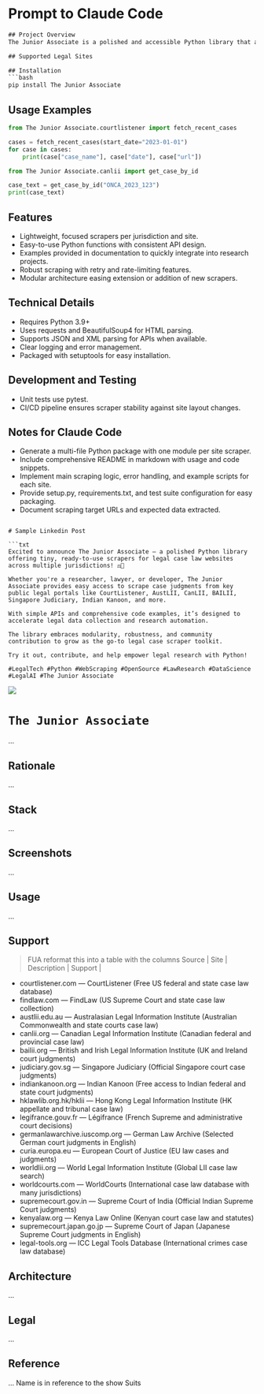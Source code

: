 # Prompt to Claude Code

```txt
## Project Overview  
The Junior Associate is a polished and accessible Python library that aggregates a collection of lightweight scrapers targeted at various legal case law websites spanning multiple jurisdictions. Designed for legal researchers, practitioners, and developers, this library delivers easy-to-use programmatic access to scrape case judgments from key public legal databases around the world. Each scraper features simple APIs documented with code snippet examples, robust error handling, and is packaged for seamless integration into research workflows or applications.

## Supported Legal Sites  

## Installation  
```bash
pip install The Junior Associate
```

## Usage Examples  

```python
from The Junior Associate.courtlistener import fetch_recent_cases

cases = fetch_recent_cases(start_date="2023-01-01")
for case in cases:
    print(case["case_name"], case["date"], case["url"])
```

```python
from The Junior Associate.canlii import get_case_by_id

case_text = get_case_by_id("ONCA_2023_123")
print(case_text)
```

## Features  
- Lightweight, focused scrapers per jurisdiction and site.  
- Easy-to-use Python functions with consistent API design.  
- Examples provided in documentation to quickly integrate into research projects.  
- Robust scraping with retry and rate-limiting features.  
- Modular architecture easing extension or addition of new scrapers.  

## Technical Details  
- Requires Python 3.9+  
- Uses requests and BeautifulSoup4 for HTML parsing.  
- Supports JSON and XML parsing for APIs when available.  
- Clear logging and error management.  
- Packaged with setuptools for easy installation.  

## Development and Testing  
- Unit tests use pytest.  
- CI/CD pipeline ensures scraper stability against site layout changes.  

## Notes for Claude Code  
- Generate a multi-file Python package with one module per site scraper.  
- Include comprehensive README in markdown with usage and code snippets.  
- Implement main scraping logic, error handling, and example scripts for each site.  
- Provide setup.py, requirements.txt, and test suite configuration for easy packaging.  
- Document scraping target URLs and expected data extracted. 
```

# Sample Linkedin Post

```txt
Excited to announce The Junior Associate — a polished Python library offering tiny, ready-to-use scrapers for legal case law websites across multiple jurisdictions! ⚖️🐍

Whether you're a researcher, lawyer, or developer, The Junior Associate provides easy access to scrape case judgments from key public legal portals like CourtListener, AustLII, CanLII, BAILII, Singapore Judiciary, Indian Kanoon, and more.

With simple APIs and comprehensive code examples, it’s designed to accelerate legal data collection and research automation.

The library embraces modularity, robustness, and community contribution to grow as the go-to legal case scraper toolkit.

Try it out, contribute, and help empower legal research with Python!

#LegalTech #Python #WebScraping #OpenSource #LawResearch #DataScience #LegalAI #The Junior Associate
```

[![](https://img.shields.io/badge/the_junior_associate_1.0.0-passing-green)](https://github.com/gongahkia/the-junior-associate/releases/tag/1.0.0) 

# `The Junior Associate`

...

## Rationale

...

## Stack

...

## Screenshots

...

## Usage

...

## Support

> FUA reformat this into a table with the columns Source | Site | Description | Support |

- courtlistener.com — CourtListener (Free US federal and state case law database)  
- findlaw.com — FindLaw (US Supreme Court and state case law collection)  
- austlii.edu.au — Australasian Legal Information Institute (Australian Commonwealth and state courts case law) 
- canlii.org — Canadian Legal Information Institute (Canadian federal and provincial case law)  
- bailii.org — British and Irish Legal Information Institute (UK and Ireland court judgments)  
- judiciary.gov.sg — Singapore Judiciary (Official Singapore court case judgments)  
- indiankanoon.org — Indian Kanoon (Free access to Indian federal and state court judgments)  
- hklawlib.org.hk/hklii — Hong Kong Legal Information Institute (HK appellate and tribunal case law)  
- legifrance.gouv.fr — Légifrance (French Supreme and administrative court decisions)  
- germanlawarchive.iuscomp.org — German Law Archive (Selected German court judgments in English)  
- curia.europa.eu — European Court of Justice (EU law cases and judgments)  
- worldlii.org — World Legal Information Institute (Global LII case law search)  
- worldcourts.com — WorldCourts (International case law database with many jurisdictions)  
- supremecourt.gov.in — Supreme Court of India (Official Indian Supreme Court judgments)  
- kenyalaw.org — Kenya Law Online (Kenyan court case law and statutes)  
- supremecourt.japan.go.jp — Supreme Court of Japan (Japanese Supreme Court judgments in English)  
- legal-tools.org — ICC Legal Tools Database (International crimes case law database)  


## Architecture

...

## Legal

...

## Reference

... Name is in reference to the show Suits
